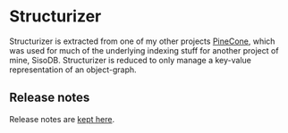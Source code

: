 # Structurizer
Structurizer is extracted from one of my other projects [PineCone](https://github.com/danielwertheim/pinecone), which was used for much of the underlying indexing stuff for another project of mine, SisoDB. Structurizer is reduced to only manage a key-value representation of an object-graph.

## Release notes
Release notes are [kept here](ReleaseNotes.md).